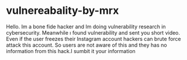 # vulnereabality-by-mrx
Hello. Im a bone fide hacker and Im doing vulnerability research in cybersecurity. Meanwhile ı found vulnerability and sent you short video. Even if the user freezes their Instagram account hackers can brute force attack this account. So users are not aware of this and they has no information from this hack.I sumbit it your information
